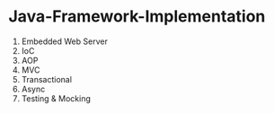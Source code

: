 # Java-Framework-Implementation
1. Embedded Web Server
2. IoC
3. AOP
4. MVC
5. Transactional 
6. Async
7. Testing & Mocking
